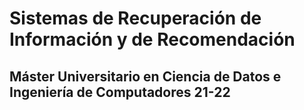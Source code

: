 # Sistemas de Recuperación de Información y de Recomendación

## Máster Universitario en Ciencia de Datos e Ingeniería de Computadores 21-22
